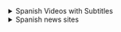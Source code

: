 <details>
<summary>Spanish Videos with Subtitles</summary>

Source: <a href="https://howlearnspanish.com/spanish-videos-subtitles-free/">Spanish Videos with Subtitles</a>

RTVE
  1. <a href="http://www.rtve.es/alacarta/videos/telediario/">RTVE news</a>
  1. <a href="http://www.rtve.es/documentales/">Documentaries</a>
  1. <a href="http://www.rtve.es/television/isabel-la-catolica/capitulos-completos/"> Queen Isabella Telenovela</a>
  1. <a href="http://www.rtve.es/television/carlos-rey-emperador/capitulos-completos/"> King Carlos Telenovela</a>


Telemundo
  1. <a href="https://www.youtube.com/user/telemundotv/videos?view=0">Telemundo en Youtube</a>
  1. <a href="https://www.telemundo.com/">Telemundo sitio oficial</a>
  
On-Demand Streaming
  1. <a href="https://www.hulu.com/es-us/latino-tv">Hulu Latino</a>
    1. Zorro
  1. <a href"http://languagelearningwithnetflix.com/catalogue.html#language=Spanish&country=United%20States">Netflix in Spanish (USA site)</a>
    1. Diarios de Vampiros
    1. Casa del Papel
    1. Lucifer (cuarta temporada)
</details>


<details>
  <summary>Spanish news sites</summary>
  
1. <a href="https://noticiasya.com/">NoticiasYA: Noticias</a>
1. <a href="https://www.univision.com/noticias">Univision: Noticias</a>
1. <a href="https://www.tampabay.com/centro/">Noticias</a>
1. <a href="https://www.telemundo49.com/">Telemundo</a>


</details>
